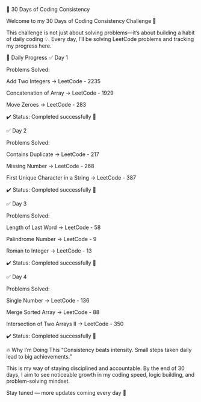 🚀 30 Days of Coding Consistency

Welcome to my 30 Days of Coding Consistency Challenge 🎯

This challenge is not just about solving problems—it’s about building a habit of daily coding 💡.
Every day, I’ll be solving LeetCode problems and tracking my progress here.

📅 Daily Progress
✅ Day 1

Problems Solved:

Add Two Integers → LeetCode - 2235

Concatenation of Array → LeetCode - 1929

Move Zeroes → LeetCode - 283

✔️ Status: Completed successfully 🎉

✅ Day 2

Problems Solved:

Contains Duplicate → LeetCode - 217

Missing Number → LeetCode - 268

First Unique Character in a String → LeetCode - 387

✔️ Status: Completed successfully 🎉

✅ Day 3

Problems Solved:

Length of Last Word → LeetCode - 58

Palindrome Number → LeetCode - 9

Roman to Integer → LeetCode - 13

✔️ Status: Completed successfully 🎉

✅ Day 4

Problems Solved:

Single Number → LeetCode - 136

Merge Sorted Array → LeetCode - 88

Intersection of Two Arrays II → LeetCode - 350

✔️ Status: Completed successfully 🎉

🔥 Why I’m Doing This
“Consistency beats intensity. Small steps taken daily lead to big achievements.”

This is my way of staying disciplined and accountable.
By the end of 30 days, I aim to see noticeable growth in my coding speed, logic building, and problem-solving mindset.

Stay tuned — more updates coming every day 🚀
